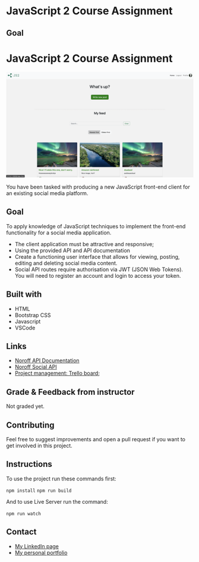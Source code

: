 # JavaScript 2 Course Assignment

## Goal

# JavaScript 2 Course Assignment

![image](./assets/home-screenshot.png)

You have been tasked with producing a new JavaScript front-end client for an existing social media platform.

## Goal

To apply knowledge of JavaScript techniques to implement the front-end functionality for a social media application.

- The client application must be attractive and responsive;
- Using the provided API and API documentation
- Create a functioning user interface that allows for viewing, posting, editing and deleting social media content.
- Social API routes require authorisation via JWT (JSON Web Tokens). You will need to register an account and login to access your token.

## Built with

- HTML
- Bootstrap CSS
- Javascript
- VSCode

## Links

- [Noroff API Documentation](https://noroff-api-docs.netlify.app)
- [Noroff Social API](https://nf-api.onrender.com/docs/static/index.html#/posts/get_api_v1_social_posts_)
- [Project management: Trello board](https://trello.com/invite/b/3p26zqGQ/a91b1d52a4ae8801c152e44908b64d9a/js2-some);

## Grade & Feedback from instructor

Not graded yet.

## Contributing

Feel free to suggest improvements and open a pull request if you want to get involved in this project.

## Instructions

To use the project run these commands first:

`npm install`
`npm run build`

And to use Live Server run the command:

`npm run watch`

## Contact

- [My LinkedIn page](https://www.linkedin.com/in/henri-k-78218422b/)
- [My personal portfolio](https://nehguk.github.io)
